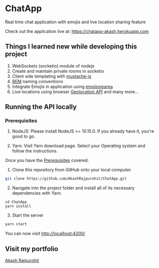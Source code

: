 # ChatApp
Real time chat application with emojis and live location sharing feature

Check out the application live at: https://chatapp-akash.herokuapp.com

## Things I learned new while developing this project

1. WebSockets (socketio) module of nodejs
2. Create and maintain private rooms in socketio
3. Client side templating with [mustache-js](https://mustache.github.io/)
4. [BEM](http://getbem.com/naming/) naming conventions
5. Integrate Emojis in application using [emojionearea](https://github.com/mervick/emojionearea)
6. Live locations using browser [Geolocation API](https://developer.mozilla.org/en-US/docs/Web/API/Geolocation_API)
and many more...

## Running the API locally

### Prerequisites
1. NodeJS:
Please install NodeJS >= 10.15.0. If you already have it, you're good to go.

2. Yarn:
Visit Yarn download page. Select your Operating system and follow the instructions.

Once you have the [Prerequisites](#prerequisites) covered:

1. Clone this repository from GitHub onto your local computer.

```sh
git clone https://github.com/AkashRajpurohit/ChatApp.git
```

2. Navigate into the project folder and install all of its necessary dependencies with Yarn.

```
cd ChatApp
yarn install
```
3. Start the server
```sh
yarn start
```

You can now visit [http://localhost:4200/](http://localhost:4200/)

## Visit my portfolio
[Akash Rajpurohit](https://akashrajpurohit.cf)

